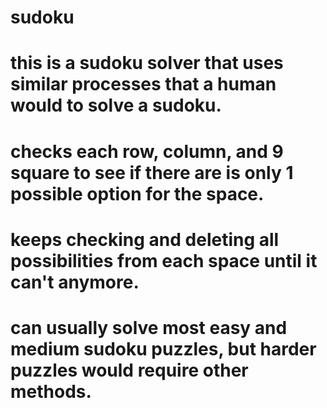 # sudoku

# this is a sudoku solver that uses similar processes that a human would to solve a sudoku.
# checks each row, column, and 9 square to see if there are is only 1 possible option for the space.
# keeps checking and deleting all possibilities from each space until it can't anymore. 
# can usually solve most easy and medium sudoku puzzles, but harder puzzles would require other methods.
